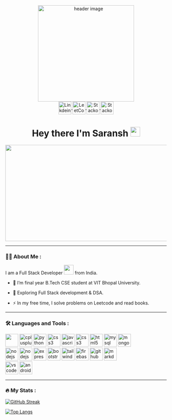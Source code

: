<div id="header" align="center">
    <img src="https://media.giphy.com/media/fvx95jkua5th3YeThr/giphy.gif" width="300" alt="header image">
</div>

<div id="badges" align="center">

<a  href="https://www.linkedin.com/in/saransh-pratap-singh/">
<img align="center" alt="Linkdein"  src="https://img.icons8.com/fluency/48/000000/linkedin.png" width="40" height="40"/>
</a>

<a href="https://leetcode.com/Saransh_Singh/">
<img align="center" alt="LeetCode" src="https://img.icons8.com/external-tal-revivo-shadow-tal-revivo/24/000000/external-level-up-your-coding-skills-and-quickly-land-a-job-logo-shadow-tal-revivo.png" width="40" height="40"/>
</a>

<a href="https://www.hackerrank.com/saransh_pratap21">
<img align="center" alt="Stackoverflow" src="https://img.icons8.com/external-tal-revivo-shadow-tal-revivo/24/000000/external-hackerrank-is-a-technology-company-that-focuses-on-competitive-programming-logo-shadow-tal-revivo.png" width="40" height="40"/>
</a>

<a href="https://stackoverflow.com/users/16114065/saransh">
<img align="center" alt="Stackoverflow" src="https://img.icons8.com/color/48/000000/stackoverflow.png" width="40" height="40"/>
</a>

</div>

<h1 align="center">
  Hey there I'm Saransh
  <img src="https://media.giphy.com/media/hvRJCLFzcasrR4ia7z/giphy.gif" width="30px"/>
</h1>

<div align="center">
  <img src="https://media.giphy.com/media/EOmYN5kVP3W2Lyn6dx/giphy.gif" width="600" height="300"/>
</div>

---
### :man_technologist: About Me :

I am a Full Stack Developer <img src="https://media.giphy.com/media/WUlplcMpOCEmTGBtBW/giphy.gif" width="30"> from India.

- :telescope: I’m final year B.Tech CSE student at VIT Bhopal University.

- :seedling: Exploring Full Stack development & DSA.

- :zap: In my free time, I solve problems on Leetcode and read books.

---

### :hammer_and_wrench: Languages and Tools :

<div>
  <img src="https://img.icons8.com/color/48/000000/c-programming.png" width="40" height="40">
   <img src="https://img.icons8.com/color/48/000000/c-plus-plus-logo.png" alt="cplusplus" width="40" height="40"/>
   <img src="https://img.icons8.com/color/48/000000/python--v1.png" alt="python" width="40" height="40"/>
   <img src="https://img.icons8.com/color/48/000000/kotlin.png" alt="css3" width="40" height="40"/>
   <img src="https://img.icons8.com/color/48/000000/javascript--v1.png" alt="javascript" width="40" height="40"/> 
    <img src="https://img.icons8.com/color/48/000000/css3.png" alt="css3" width="40" height="40"/>
    <img src="https://img.icons8.com/color/48/000000/html-5--v2.png" alt="html5" width="40" height="40"/>
    <img src="https://img.icons8.com/color/48/000000/mysql-logo.png" alt="mysql" width="40" height="40"/>
    <img src="https://img.icons8.com/color/48/000000/mongodb.png" alt="mongodb" width="40" height="40"/>
    <br>
     <img src="https://img.icons8.com/external-tal-revivo-color-tal-revivo/24/000000/external-react-a-javascript-library-for-building-user-interfaces-logo-color-tal-revivo.png" alt="nodejs" width="40" height="40"/> 
     <img src="https://img.icons8.com/color/48/000000/nodejs.png" alt="nodejs" width="40" height="40"/> 
     <img src="https://img.icons8.com/ios/50/000000/express-js.png" alt="expressjs" width="40" height="40"/> 
     <img src="https://img.icons8.com/color/48/000000/bootstrap.png" alt="bootstrap" width="40" height="40"/> 
     <img src="https://img.icons8.com/color/48/000000/tailwind_css.png" alt="tailwind" width="40" height="40"/>
     <img src="https://img.icons8.com/color/48/000000/google-firebase-console.png" alt="firebase" width="40" height="40"/>
     <img src="https://img.icons8.com/glyph-neue/64/000000/github.png" alt="github" width="40" height="40"/>
      <img src="https://img.icons8.com/ios-filled/50/000000/markdown.png"alt="markdown" width="40" height="40"/>
     <br>
     <img src="https://img.icons8.com/color/48/000000/visual-studio-code-2019.png" alt="vscode" width="40" height="40"/>
     <img src="https://img.icons8.com/color/48/000000/android-studio--v3.png" alt="android studio" width="40" height="40"/>
</div>

----

### :fire: My Stats :
[![GitHub Streak](http://github-readme-streak-stats.herokuapp.com?user=SARANSH694&theme=dark&background=000000)](https://git.io/streak-stats)

[![Top Langs](https://github-readme-stats.vercel.app/api/top-langs/?username=SARANSH694&layout=compact&theme=vision-friendly-dark)](https://github.com/anuraghazra/github-readme-stats)